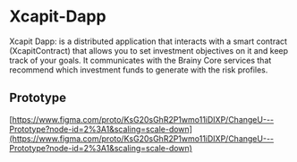 # Xcapit-Dapp
Xcapit Dapp: is a distributed application that interacts with a smart contract (XcapitContract) that allows you to set investment objectives on it and keep track of your goals. It communicates with the Brainy Core services that recommend which investment funds to generate with the risk profiles.

## Prototype
[https://www.figma.com/proto/KsG20sGhR2P1wmo11iDIXP/ChangeU---Prototype?node-id=2%3A1&scaling=scale-down](https://www.figma.com/proto/KsG20sGhR2P1wmo11iDIXP/ChangeU---Prototype?node-id=2%3A1&scaling=scale-down)